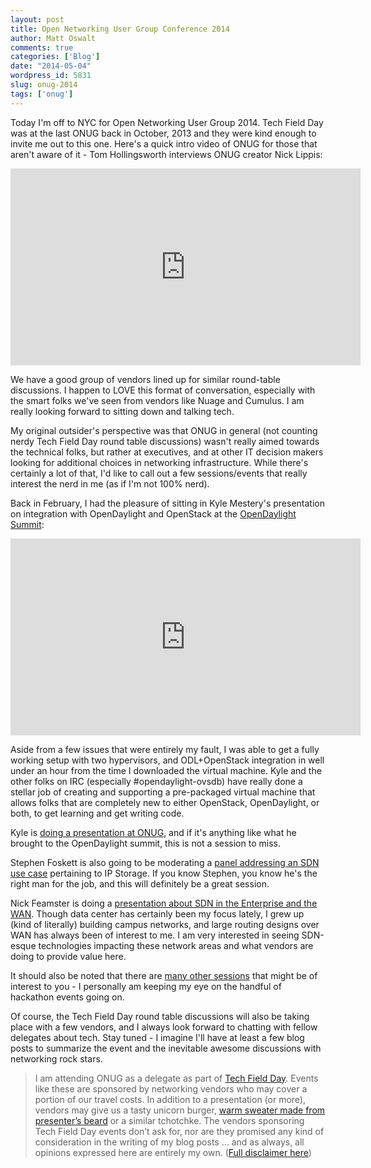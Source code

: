 ```yaml
---
layout: post
title: Open Networking User Group Conference 2014
author: Matt Oswalt
comments: true
categories: ['Blog']
date: "2014-05-04"
wordpress_id: 5831
slug: onug-2014
tags: ['onug']
---
```



Today I'm off to NYC for Open Networking User Group 2014. Tech Field Day was at the last ONUG back in October, 2013 and they were kind enough to invite me out to this one. Here's a quick intro video of ONUG for those that aren't aware of it - Tom Hollingsworth interviews ONUG creator Nick Lippis:

<div style="text-align: center"><iframe width="560" height="315" src="https://www.youtube.com/embed/-4LSxDsS9fY" frameborder="0" allowfullscreen></iframe></div>

We have a good group of vendors lined up for similar round-table discussions. I happen to LOVE this format of conversation, especially with the smart folks we've seen from vendors like Nuage and Cumulus. I am really looking forward to sitting down and talking tech.

My original outsider's perspective was that ONUG in general (not counting nerdy Tech Field Day round table discussions) wasn't really aimed towards the technical folks, but rather at executives, and at other IT decision makers looking for additional choices in networking infrastructure. While there's certainly a lot of that, I'd like to call out a few sessions/events that really interest the nerd in me (as if I'm not 100% nerd).

Back in February, I had the pleasure of sitting in Kyle Mestery's presentation on integration with OpenDaylight and OpenStack at the [OpenDaylight Summit](http://events.linuxfoundation.org/events/opendaylight-summit):

<div style="text-align: center"><iframe width="560" height="315" src="https://www.youtube.com/embed/3MkCiHeH_Fo" frameborder="0" allowfullscreen></iframe></div>

Aside from a few issues that were entirely my fault, I was able to get a fully working setup with two hypervisors, and ODL+OpenStack integration in well under an hour from the time I downloaded the virtual machine. Kyle and the other folks on IRC (especially #opendaylight-ovsdb) have really done a stellar job of creating and supporting a pre-packaged virtual machine that allows folks that are completely new to either OpenStack, OpenDaylight, or both, to get learning and get writing code.

Kyle is [doing a presentation at ONUG](http://opennetworkingusergroup.com/openstack-networking-with-neutron/), and if it's anything like what he brought to the OpenDaylight summit, this is not a session to miss.

Stephen Foskett is also going to be moderating a [panel addressing an SDN use case](http://opennetworkingusergroup.com/agenda/ip-storage-sdns-killer-app/) pertaining to IP Storage. If you know Stephen, you know he's the right man for the job, and this will definitely be a great session.

Nick Feamster is doing a [presentation about SDN in the Enterprise and the WAN](http://opennetworkingusergroup.com/implementing-network-policies-in-sdn-from-the-enterprise-to-the-wide-area/). Though data center has certainly been my focus lately, I grew up (kind of literally) building campus networks, and large routing designs over WAN has always been of interest to me. I am very interested in seeing SDN-esque technologies impacting these network areas and what vendors are doing to provide value here.

It should also be noted that there are [many other sessions](http://opennetworkingusergroup.com/agenda/) that might be of interest to you - I personally am keeping my eye on the handful of hackathon events going on.

Of course, the Tech Field Day round table discussions will also be taking place with a few vendors, and I always look forward to chatting with fellow delegates about tech. Stay tuned - I imagine I'll have at least a few blog posts to summarize the event and the inevitable awesome discussions with networking rock stars.

> I am attending ONUG as a delegate as part of [Tech Field Day](http://techfieldday.com/about/). Events like these are sponsored by networking vendors who may cover a portion of our travel costs. In addition to a presentation (or more), vendors may give us a tasty unicorn burger, [warm sweater made from presenter’s beard](http://www.youtube.com/watch?v=oQrJk9JzW8o) or a similar tchotchke. The vendors sponsoring Tech Field Day events don’t ask for, nor are they promised any kind of consideration in the writing of my blog posts … and as always, all opinions expressed here are entirely my own. ([Full disclaimer here](https://oswalt.dev/disclaimers/))
